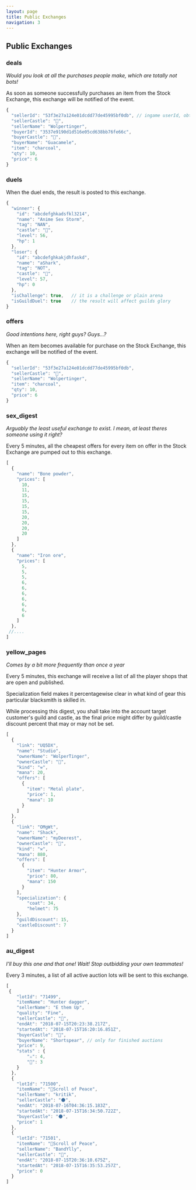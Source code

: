 ```yaml
---
layout: page
title: Public Exchanges
navigation: 3
---
```

## Public Exchanges
### deals
_Would you look at all the purchases people make, which are totally not bots!_

As soon as someone successfully purchases an item from the Stock Exchange, this exchange will be notified of the event.
```javascript
{
  "sellerId": "53f3e27a124e01dcdd77de45995bf0db", // ingame userId, obtained with token
  "sellerCastle": "🦌",
  "sellerName": "Wolpertinger",
  "buyerId": "3537e9190d1d516e05cd638bb76fe66c",
  "buyerCastle": "🦌",
  "buyerName": "Guacamele",
  "item": "charcoal",
  "qty": 10,
  "price": 6
}
```

### duels

When the duel ends, the result is posted to this exchange.

```javascript
{
  "winner": {
    "id": "abcdefghkadsfkl3214",
    "name": "Anime Sex Storm",
    "tag": "NAN",
    "castle": "🐉",
    "level": 56,
    "hp": 1
  },
  "loser": {
    "id": "abcdefghkakjdhfaskd",
    "name": "aShark",
    "tag": "NOT",
    "castle": "🦌",
    "level": 57,
    "hp": 0
  },
  "isChallenge": true,   // it is a challenge or plain arena
  "isGuildDuel": true    // the result will affect guilds glory
}
```

### offers
_Good intentions here, right guys? Guys...?_

When an item becomes available for purchase on the Stock Exchange, this exchange will be notified of the event.
```javascript
{
  "sellerId": "53f3e27a124e01dcdd77de45995bf0db",
  "sellerCastle": "🦌",
  "sellerName": "Wolpertinger",
  "item": "charcoal",
  "qty": 10,
  "price": 6
}
```

### sex_digest
_Arguably the least useful exchange to exist. I mean, at least theres someone using it right?_

Every 5 minutes, all the cheapest offers for every item on offer in the Stock Exchange are pumped out to this exchange.
```javascript
[
  {
    "name": "Bone powder",
    "prices": [
      10,
      11,
      15,
      15,
      15,
      15,
      20,
      20,
      20,
      20
    ]
  },
  {
    "name": "Iron ore",
    "prices": [
      5,
      5,
      5,
      6,
      6,
      6,
      6,
      6,
      6,
      6
    ]
  },
 //....
]
```

### yellow_pages
_Comes by a bit more frequently than once a year_

Every 5 minutes, this exchange will receive a list of all the player shops that are open and published. 

Specialization field makes it percentagewise clear in what kind of gear this particular blacksmith is skilled in.

While processing this digest, you shall take into the account target customer's guild and castle, as the final price might differ by guild/castle discount percent that may or may not be set.

```javascript
[
  {
    "link": "UQ5DX",
    "name": "Studio",
    "ownerName": "WolperTinger",
    "ownerCastle": "🦌",
    "kind": "⚒",
    "mana": 20,
    "offers": [
      {
        "item": "Metal plate",
        "price": 1,
        "mana": 10
      }
    ]
  },
  {
    "link": "OMgWt",
    "name": "Shack",
    "ownerName": "myDeerest",
    "ownerCastle": "🦌",
    "kind": "⚒",
    "mana": 880,
    "offers": [
      {
        "item": "Hunter Armor",
        "price": 80,
        "mana": 150
      }
    ],
    "specialization": {
        "coat": 34,
        "helmet": 75
    },
    "guildDiscount": 15,
    "castleDiscount": 7
  }    
]
```

### au_digest
_I'll buy this one and that one! Wait! Stop outbidding your own teammates!_

Every 3 minutes, a list of all active auction lots will be sent to this exchange.
```javascript
[
 {
    "lotId": "71499",
    "itemName": "Hunter dagger",
    "sellerName": "E them Up",
    "quality": "Fine",
    "sellerCastle": "🦌",
    "endAt": "2018-07-15T20:23:38.217Z",
    "startedAt": "2018-07-15T16:20:16.851Z",
    "buyerCastle": "🦌",
    "buyerName": "Shortspear", // only for finished auctions
    "price": 9,
    "stats" : {
        "⚔": 4,
        "🎒": 3
    }
  },
  {
    "lotId": "71500",
    "itemName": "📗Scroll of Peace",
    "sellerName": "kritik",
    "sellerCastle": "🌑",
    "endAt": "2018-07-16T04:36:15.183Z",
    "startedAt": "2018-07-15T16:34:50.722Z",
    "buyerCastle": "🌑",
    "price": 1
  },
  {
    "lotId": "71501",
    "itemName": "📘Scroll of Peace",
    "sellerName": "BandYlly",
    "sellerCastle": "🦌",
    "endAt": "2018-07-15T20:36:10.675Z",
    "startedAt": "2018-07-15T16:35:53.257Z",
    "price": 0
  }
]
```
